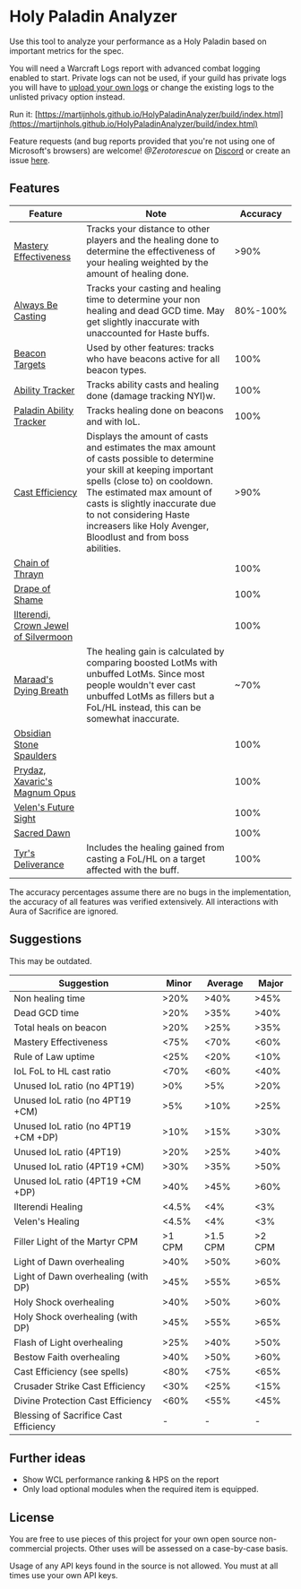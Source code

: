 # Holy Paladin Analyzer

Use this tool to analyze your performance as a Holy Paladin based on important metrics for the spec.

You will need a Warcraft Logs report with advanced combat logging enabled to start. Private logs can not be used, if your guild has private logs you will have to [upload your own logs](https://www.warcraftlogs.com/help/start/) or change the existing logs to the unlisted privacy option instead.

Run it: [https://martijnhols.github.io/HolyPaladinAnalyzer/build/index.html](https://martijnhols.github.io/HolyPaladinAnalyzer/build/index.html)

Feature requests (and bug reports provided that you're not using one of Microsoft's browsers) are welcome! *@Zerotorescue* on [Discord](https://discordapp.com/invite/hammerofwrath) or create an issue [here](https://github.com/MartijnHols/HolyPaladinAnalyzer/issues).

## Features
| Feature | Note | Accuracy |
| --- | --- | --- |
| [Mastery Effectiveness](https://github.com/MartijnHols/HolyPaladinAnalyzer/blob/master/src/Main/Parser/Modules/Features/MasteryEffectiveness.js) | Tracks your distance to other players and the healing done to determine the effectiveness of your healing weighted by the amount of healing done. | >90% |
| [Always Be Casting](https://github.com/MartijnHols/HolyPaladinAnalyzer/blob/master/src/Main/Parser/Modules/Features/AlwaysBeCasting.js) | Tracks your casting and healing time to determine your non healing and dead GCD time. May get slightly inaccurate with unaccounted for Haste buffs. | 80%-100% |
| [Beacon Targets](https://github.com/MartijnHols/HolyPaladinAnalyzer/blob/master/src/Main/Parser/Modules/PaladinCore/BeaconTargets.js) | Used by other features: tracks who have beacons active for all beacon types. | 100% |
| [Ability Tracker](https://github.com/MartijnHols/HolyPaladinAnalyzer/blob/master/src/Main/Parser/Modules/Core/AbilityTracker.js) | Tracks ability casts and healing done (damage tracking NYI)w. | 100% |
| [Paladin Ability Tracker](https://github.com/MartijnHols/HolyPaladinAnalyzer/blob/master/src/Main/Parser/Modules/PaladinCore/PaladinAbilityTracker.js) | Tracks healing done on beacons and with IoL. | 100% |
| [Cast Efficiency](https://github.com/MartijnHols/HolyPaladinAnalyzer/blob/master/src/Main/CastEfficiency.js) | Displays the amount of casts and estimates the max amount of casts possible to determine your skill at keeping important spells (close to) on cooldown. The estimated max amount of casts is slightly inaccurate due to not considering Haste increasers like Holy Avenger, Bloodlust and from boss abilities. | >90% |
| [Chain of Thrayn](https://github.com/MartijnHols/HolyPaladinAnalyzer/blob/master/src/Main/Parser/Modules/Legendaries/ChainOfThrayn.js) |  | 100% |
| [Drape of Shame](https://github.com/MartijnHols/HolyPaladinAnalyzer/blob/master/src/Main/Parser/Modules/Legendaries/DrapeOfShame.js) |  | 100% |
| [Ilterendi, Crown Jewel of Silvermoon](https://github.com/MartijnHols/HolyPaladinAnalyzer/blob/master/src/Main/Parser/Modules/Legendaries/Ilterendi.js) |  | 100% |
| [Maraad's Dying Breath](https://github.com/MartijnHols/HolyPaladinAnalyzer/blob/master/src/Main/Parser/Modules/Legendaries/MaraadsDyingBreath.js) | The healing gain is calculated by comparing boosted LotMs with unbuffed LotMs. Since most people wouldn't ever cast unbuffed LotMs as fillers but a FoL/HL instead, this can be somewhat inaccurate. | ~70% |
| [Obsidian Stone Spaulders](https://github.com/MartijnHols/HolyPaladinAnalyzer/blob/master/src/Main/Parser/Modules/Legendaries/ObsidianStoneSpaulders.js) | | 100% |
| [Prydaz, Xavaric's Magnum Opus](https://github.com/MartijnHols/HolyPaladinAnalyzer/blob/master/src/Main/Parser/Modules/Legendaries/Prydaz.js) | | 100% |
| [Velen's Future Sight](https://github.com/MartijnHols/HolyPaladinAnalyzer/blob/master/src/Main/Parser/Modules/Legendaries/Velens.js) | | 100% |
| [Sacred Dawn](https://github.com/MartijnHols/HolyPaladinAnalyzer/blob/master/src/Main/Parser/Modules/Features/SacredDawn.js) | | 100% |
| [Tyr's Deliverance](https://github.com/MartijnHols/HolyPaladinAnalyzer/blob/master/src/Main/Parser/Modules/Features/TyrsDeliverance.js) | Includes the healing gained from casting a FoL/HL on a target affected with the buff. | 100% |

The accuracy percentages assume there are no bugs in the implementation, the accuracy of all features was verified extensively. All interactions with Aura of Sacrifice are ignored.

## Suggestions

This may be outdated.

| Suggestion | Minor | Average | Major |
| --- | --- | --- | --- |
| Non healing time | >20% | >40% | >45% |
| Dead GCD time | >20% | >35% | >40% |
| Total heals on beacon | >20% | >25% | >35% |
| Mastery Effectiveness | <75% | <70% | <60% |
| Rule of Law uptime | <25% | <20% | <10% |
| IoL FoL to HL cast ratio | <70% | <60% | <40% |
| Unused IoL ratio (no 4PT19) | >0% | >5% | >20% |
| Unused IoL ratio (no 4PT19 +CM) | >5% | >10% | >25% |
| Unused IoL ratio (no 4PT19 +CM +DP) | >10% | >15% | >30% |
| Unused IoL ratio (4PT19) | >20% | >25% | >40% |
| Unused IoL ratio (4PT19 +CM) | >30% | >35% | >50% |
| Unused IoL ratio (4PT19 +CM +DP) | >40% | >45% | >60% |
| Ilterendi Healing | <4.5% | <4% | <3% |
| Velen's Healing | <4.5% | <4% | <3% |
| Filler Light of the Martyr CPM | >1 CPM | >1.5 CPM | >2 CPM |
| Light of Dawn overhealing | >40% | >50% | >60% |
| Light of Dawn overhealing (with DP) | >45% | >55% | >65% |
| Holy Shock overhealing | >40% | >50% | >60% |
| Holy Shock overhealing (with DP) | >45% | >55% | >65% |
| Flash of Light overhealing | >25% | >40% | >50% |
| Bestow Faith overhealing | >40% | >50% | >60% |
| Cast Efficiency (see spells) | <80% | <75% | <65% |
| Crusader Strike Cast Efficiency | <30% | <25% | <15% |
| Divine Protection Cast Efficiency | <60% | <55% | <45% |
| Blessing of Sacrifice Cast Efficiency | - | - | - |

## Further ideas

 * Show WCL performance ranking & HPS on the report
 * Only load optional modules when the required item is equipped.

## License

You are free to use pieces of this project for your own open source non-commercial projects. Other uses will be assessed on a case-by-case basis.

Usage of any API keys found in the source is not allowed. You must at all times use your own API keys.

